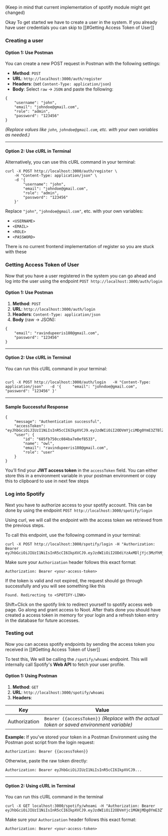 (Keep in mind that current implementation of spotify module might get changed)

Okay To get started we have to create a user in the system. If you already have user credentials you can skip to [[#Getting Access Token of User]] 

### Creating a user

#### Option 1: Use Postman

You can create a new POST request in Postman with the following settings:

- **Method**: `POST`
- **URL**: `http://localhost:3000/auth/register`
- **Headers**: (set `Content-Type: application/json`)
- **Body**: Select `raw` → `JSON` and paste the following:

```
{   
	"username": "john",
	"email": "johndoe@gmail.com",
	"role": "admin",
	"password": "123456" 
}
```

_(Replace values like `john`, `johndoe@gmail.com`, etc. with your own variables as needed.)_

---
#### Option 2: Use cURL in Terminal

Alternatively, you can use this cURL command in your terminal:

```
curl -X POST http://localhost:3000/auth/register \
	-H "Content-Type: application/json" \
	-d '{     
		"username": "john",     
		"email": "johndoe@gmail.com",     
		"role": "admin",     
		"password": "123456" 
	}'
```

Replace `"john"`, `"johndoe@gmail.com"`, etc. with your own variables:
- `<USERNAME>`
- `<EMAIL>`
- `<ROLE>`
- `<PASSWORD>`

There is no current frontend implementation of register so you are stuck with these


### Getting Access Token of User

Now that you have a user registered in the system you can go ahead and log into the user using the endpoint `POST http://localhost:3000/auth/login`

#### Option 1: Use Postman

1. **Method**: `POST`
2. **URL**: `http://localhost:3000/auth/login`
3. **Headers**: `Content-Type: application/json`
4. **Body** (raw → JSON):

```
{   
	"email": "ravindupeeris180@gmail.com",   
	"password": "123456" 
}
```

---

#### Option 2: Use cURL in Terminal

You can run this cURL command in your terminal:
```

curl -X POST http://localhost:3000/auth/login   -H "Content-Type: application/json"   -d '{     "email": "johndoe@gmail.com",     "password": "123456" }'

```


---

#### Sample Successful Response

```
{   
	"message": "Authentication successful",   
	"accessToken": "eyJhbGciOiJIUzI1NiIsInR5cCI6IkpXVCJ9.eyJzdWIiOiI2ODVmYjciMDg0YmE3ZTBlZi1j1MzMiLCJleHAiOjE3NTE5MTI4NDksInJvbGUiOiJ1c2VyIiwiaWF0IjoxNzUxOTE5OTQ5fQ",   
	"user": {     
		"id": "685fb750cc084ba7e0ef8533",     
		"name": "owl",     
		"email": "ravindupeeris180@gmail.com",     
		"role": "user"   
	} 
}
```

You’ll find your **JWT access token** in the `accessToken` field. You can either store this in a environment variable in your postman environment or copy this to clipboard to use in next few steps


### Log into Spotify

Next you have to authorize access to your spotify account. This can be done by using the endpoint `POST http://localhost:3000/spotify/login`

Using curl, we will call the endpoint with the access token we retrieved from the previous steps.

To call this endpoint, use the following command in your terminal:

```
curl -X POST http://localhost:3000/spotify/login -H "Authorization: Bearer eyJhbGciOiJIUzI1NiIsInR5cCI6IkpXVCJ9.eyJzdWIiOiI2ODdiYzAxMDljYjc3MzFhMjNmMGQ4ODEiLCJlbWFpbCI6ImlydXNoaXB1bnNhcmFuaXdhQGdtYWlsLmNvbSIsImV4cCI6MTc1Mjk0MTQ2Niwicm9sZSI6InVzZXIiLCJpYXQiOjE3NTI5NDA1NjZ9.4IrXR176fUV0WgFN5dt7dU2zdpsym4_IrDD8mffQrGY"
```

Make sure your `Authorization` header follows this exact format:

```
Authorization: Bearer <your-access-token>
```


If the token is valid and not expired, the request should go through successfully and you will see something like this

```
Found. Redirecting to <SPOTIFY-LINK>
```

Shift+Click on the spotify link to redirect yourself to spotify access web page. Go along and grant access to Noot. After thats done you should have created a access token in memory for your login and a refresh token entry in the database for future accesses.

### Testing out

Now you can access spotify endpoints by sending the access token you received in [[#Getting Access Token of User]]

To test this, We will be calling the `/spotify/whoami` endpoint. This will internally call Spotify's **Web API** to fetch your user profile.

#### Option 1: Using Postman

1. **Method**: `GET`
2. **URL**: `http://localhost:3000/spotify/whoami`
3. **Headers**:

| Key           | Value                                                                                    |
| ------------- | ---------------------------------------------------------------------------------------- |
| Authorization | `Bearer {{accessToken}}` _(Replace with the actual token or saved environment variable)_ |

**Example:**
If you've stored your token in a Postman Environment using the Postman post script from the login request:

```
Authorization: Bearer {{accessToken}}
```

Otherwise, paste the raw token directly:

```
Authorization: Bearer eyJhbGciOiJIUzI1NiIsInR5cCI6IkpXVCJ9...
```

---
#### Option 2: Using cURL in Terminal

You can run this cURL command in the terminal

```
curl -X GET localhost:3000/spotify/whoami -H "Authorization: Bearer eyJhbGciOiJIUzI1NiIsInR5cCI6IkpXVCJ9.eyJzdWIiOiI2ODVmYjc1MGNjMDg0YmE3ZTBlZjg1MzMiLCJleHAiOjE3NTE5MjExODUsInJvbGUiOiJ1c2VyIiwiaWF0IjoxNzUxOTIwMjg1fQ.-0lvMENsJtwmNVCdmo2ACOzibJ_lAFZWDQlwdsNMlQs"
```

Make sure your `Authorization` header follows this exact format:

```
Authorization: Bearer <your-access-token>
```

